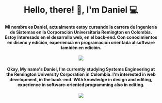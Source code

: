 <h1 align="center">Hello, there! 👋, I'm Daniel 💻</h1>



<h4 align="center">Mi nombre es Daniel, actualmente estoy cursando la carrera de Ingeniería de Sistemas en la Corporación Universitaria Remington en Colombia.
Estoy interesado en el desarrollo web, en el back-end. Con conocimientos en diseño y edición, experiencia en programación orientada al software también en edición.</h4>

   <div align="center">
     <img src = "https://media.tenor.com/4ChMZeqXR7YAAAAM/ron-burgondy.gif">
  </div>
  
  <h4 align="center">Okay, My name's Daniel, I'm currently studying Systems Engineering at the Remington University Corporation in Colombia. I'm interested in web development, in the back-end. With knowledge in design and editing, experience in software-oriented programming also in editing.</h4>
  
  <div align="center">
  <img src="https://media.tenor.com/KmPFMGQ07-4AAAAM/hffgf.gif">
    </div>
